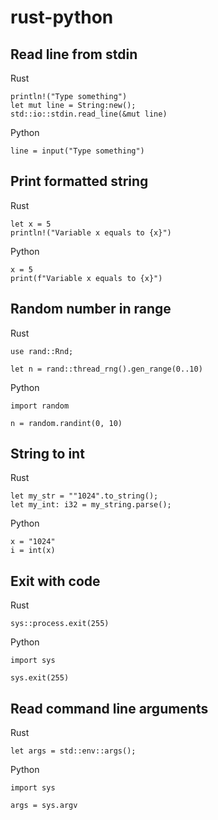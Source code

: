 # rust-python

## Read line from stdin

Rust
```
println!("Type something")
let mut line = String:new();
std::io::stdin.read_line(&mut line)
```

Python
```
line = input("Type something")
```

## Print formatted string

Rust
```
let x = 5
println!("Variable x equals to {x}")
```

Python
```
x = 5
print(f"Variable x equals to {x}")
```

## Random number in range

Rust
```
use rand::Rnd;

let n = rand::thread_rng().gen_range(0..10)
```

Python
```
import random

n = random.randint(0, 10)
```

## String to int

Rust
```
let my_str = ""1024".to_string();
let my_int: i32 = my_string.parse();
```

Python
```
x = "1024"
i = int(x)
```

## Exit with code

Rust
```
sys::process.exit(255)
```

Python
```
import sys

sys.exit(255)
```

## Read command line arguments

Rust
```
let args = std::env::args();
```

Python
```
import sys

args = sys.argv
```
